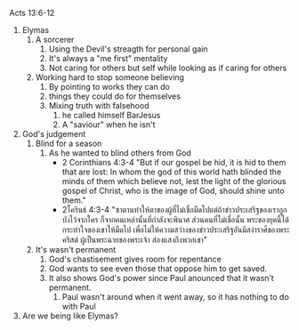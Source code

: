 
Acts 13:6-12

1. Elymas
    1. A sorcerer
        1. Using the Devil's streagth for personal gain
        2. It's always a "me first" mentality
        3. Not caring for others but self while looking as if caring for others
    2. Working hard to stop someone believing
        1. By pointing to works they can do
        2. things they could do for themselves
        3. Mixing truth with falsehood
            1. he called himself BarJesus
            2. A "saviour" when he isn't
2. God's judgement 
    1. Blind for a season
        1. As he wanted to blind others from God
            - 2 Corinthians 4:3-4 "But if our gospel be hid, it is hid to them that are lost: In whom the god of this world hath blinded the minds of them which believe not, lest the light of the glorious gospel of Christ, who is the image of God, should shine unto them."
            - 2โครินธ์ 4:3-4 "ซาตานทำให้ตาของผู้ที่ไม่เชื่อมืดไปแต่ถ้าข่าวประเสริฐของเราถูกบังไว้จากใคร ก็จากคนเหล่านั้นที่กำลังจะพินาศ ส่วนคนที่ไม่เชื่อนั้น พระของยุคนี้ได้กระทำใจของเขาให้มืดไป เพื่อไม่ให้ความสว่างของข่าวประเสริฐอันมีสง่าราศีของพระคริสต์ ผู้เป็นพระฉายของพระเจ้า ส่องแสงถึงพวกเขา"
    2. It's wasn't permanent
        1. God's chastisement gives room for repentance
        2. God wants to see even those that oppose him to get saved.
        3. It also shows God's power since Paul anounced that it wasn’t permanent.
            1. Paul wasn't around when it went away, so it has nothing to do with Paul
3. Are we being like Elymas?